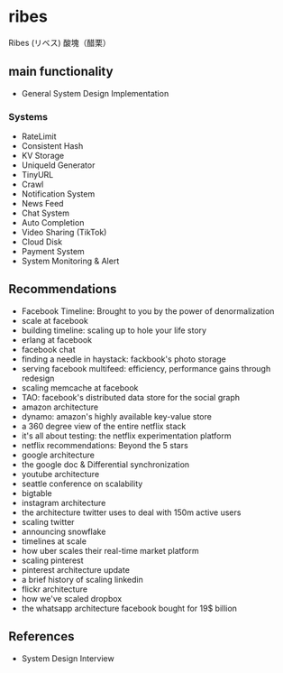 # ribes

Ribes (リベス) 酸塊（醋栗）

## main functionality

- General System Design Implementation

### Systems

- RateLimit
- Consistent Hash
- KV Storage
- UniqueId Generator
- TinyURL
- Crawl
- Notification System
- News Feed
- Chat System
- Auto Completion
- Video Sharing (TikTok)
- Cloud Disk
- Payment System
- System Monitoring & Alert

## Recommendations

- Facebook Timeline: Brought to you by the power of denormalization
- scale at facebook
- building timeline: scaling up to hole your life story
- erlang at facebook
- facebook chat
- finding a needle in haystack: fackbook's photo storage
- serving facebook multifeed: efficiency, performance gains through redesign
- scaling memcache at facebook
- TAO: facebook's distributed data store for the social graph
- amazon architecture
- dynamo: amazon's highly available key-value store
- a 360 degree view of the entire netflix stack
- it's all about testing: the netflix experimentation platform
- netflix recommendations: Beyond the 5 stars
- google architecture
- the google doc & Differential synchronization
- youtube architecture
- seattle conference on scalability
- bigtable
- instagram architecture
- the architecture twitter uses to deal with 150m active users
- scaling twitter
- announcing snowflake
- timelines at scale
- how uber scales their real-time market platform
- scaling pinterest
- pinterest architecture update
- a brief history of scaling linkedin
- flickr architecture
- how we've scaled dropbox
- the whatsapp architecture facebook bought for 19$ billion

## References

- System Design Interview
